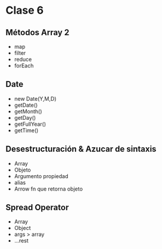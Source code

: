 # Clase 6

## Métodos Array 2
- map
- filter
- reduce
- forEach

## Date
- new Date(Y,M,D)
- getDate()
- getMonth()
- getDay()
- getFullYear()
- getTime()

## Desestructuración & Azucar de sintaxis
- Array
- Objeto
- Argumento propiedad
- alias
- Arrow fn que retorna objeto

## Spread Operator
- Array
- Object
- args > array
- ...rest